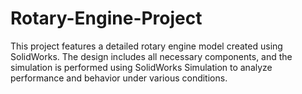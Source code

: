 # Rotary-Engine-Project
This project features a detailed rotary engine model created using SolidWorks. The design includes all necessary components, and the simulation is performed using SolidWorks Simulation to analyze performance and behavior under various conditions.
